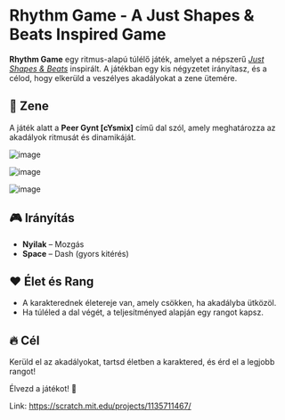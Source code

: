 # Rhythm Game - A Just Shapes & Beats Inspired Game

**Rhythm Game** egy ritmus-alapú túlélő játék, amelyet a népszerű *[Just Shapes & Beats](https://store.steampowered.com/app/531510/Just_Shapes__Beats/)* inspirált. A játékban egy kis négyzetet irányítasz, és a célod, hogy elkerüld a veszélyes akadályokat a zene ütemére.

## 🎵 Zene
A játék alatt a **Peer Gynt [cYsmix]** című dal szól, amely meghatározza az akadályok ritmusát és dinamikáját.


![image](https://github.com/Syphon8r/MyThings.shush/assets/161064801/a097f4ca-6222-45e5-abea-324815eb5588)

![image](https://github.com/user-attachments/assets/fde0e115-64b3-47ac-ade0-ff02de1ee3f4)

![image](https://github.com/user-attachments/assets/44e3d70a-f87a-4a6b-8ea5-9bed3a617ce4)


## 🎮 Irányítás
- **Nyilak** – Mozgás
- **Space** – Dash (gyors kitérés)

## ❤️ Élet és Rang
- A karakterednek életereje van, amely csökken, ha akadályba ütközöl.
- Ha túléled a dal végét, a teljesítményed alapján egy rangot kapsz.

## 🔥 Cél
Kerüld el az akadályokat, tartsd életben a karaktered, és érd el a legjobb rangot!

Élvezd a játékot! 🚀

Link: https://scratch.mit.edu/projects/1135711467/

